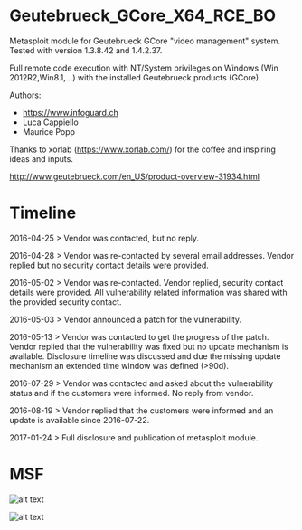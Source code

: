 # Geutebrueck_GCore_X64_RCE_BO
Metasploit module for Geutebrueck GCore "video management" system. Tested with version 1.3.8.42 and 1.4.2.37.

Full remote code execution with NT/System privileges on Windows (Win 2012R2,Win8.1,...) with the installed Geutebrueck products (GCore).

Authors: 
- https://www.infoguard.ch
- Luca Cappiello
- Maurice Popp

Thanks to xorlab (https://www.xorlab.com/) for the coffee and inspiring ideas and inputs.

http://www.geutebrueck.com/en_US/product-overview-31934.html

Timeline
=========
2016-04-25 > Vendor was contacted, but no reply.

2016-04-28 > Vendor was re-contacted by several email addresses. Vendor replied but no security contact details were provided.

2016-05-02 > Vendor was re-contacted. Vendor replied, security contact details were provided. All vulnerability related information was shared with the provided security contact.

2016-05-03 > Vendor announced a patch for the vulnerability.

2016-05-13 > Vendor was contacted to get the progress of the patch. Vendor replied that the vulnerability was fixed but no update mechanism is available. Disclosure timeline was discussed and due the missing update mechanism an extended time window was defined (>90d).

2016-07-29 > Vendor was contacted and asked about the vulnerability status and if the customers were informed. No reply from vendor.

2016-08-19 > Vendor replied that the customers were informed and an update is available since 2016-07-22.

2017-01-24 > Full disclosure and publication of metasploit module.


MSF
===
![alt text](https://github.com/m4p0/Geutebrueck_GCore_X64_RCE_BO/raw/master/src/images/MSF_Targets.png "Targets")

![alt text](https://github.com/m4p0/Geutebrueck_GCore_X64_RCE_BO/raw/master/src/images/MSF_ShowOptions.png "Show Options")
